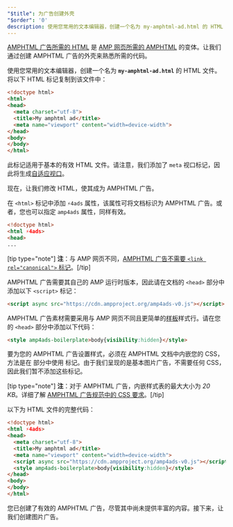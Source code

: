 ```yaml
---
"$title": 为广告创建外壳
"$order": '0'
description: 使用您常用的文本编辑器，创建一个名为 my-amphtml-ad.html 的 HTML 文件。将以下 HTML 标记复制到该文件中：…
---
```


[AMPHTML 广告所需的 HTML](../../../../documentation/guides-and-tutorials/learn/a4a_spec.md) 是 [AMP 网页所需的 AMPHTML](../../../../documentation/guides-and-tutorials/learn/spec/amphtml.md) 的变体。让我们通过创建 AMPHTML 广告的外壳来熟悉所需的代码。

使用您常用的文本编辑器，创建一个名为 **`my-amphtml-ad.html`** 的 HTML 文件。将以下 HTML 标记复制到该文件中：

```html
<!doctype html>
<html>
<head>
  <meta charset="utf-8">
  <title>My amphtml ad</title>
  <meta name="viewport" content="width=device-width">
</head>
<body>
</body>
</html>
```

此标记适用于基本的有效 HTML 文件。请注意，我们添加了 `meta` 视口标记，因此将生成[自适应视口](../../../../documentation/guides-and-tutorials/develop/style_and_layout/responsive_design.md#controlling-the-viewport)。

现在，让我们修改 HTML，使其成为 AMPHTML 广告。

在 `<html>` 标记中添加 `⚡4ads` 属性，该属性可将文档标识为 AMPHTML 广告。或者，您也可以指定 `amp4ads` 属性，同样有效。

```html
<!doctype html>
<html ⚡4ads>
<head>
...
```

[tip type="note"] **注**：与 AMP 网页不同，[AMPHTML 广告不需要 `<link rel="canonical">` 标记](../../../../documentation/guides-and-tutorials/learn/a4a_spec.md#amphtml-ad-format-rules)。[/tip]

AMPHTML 广告需要其自己的 AMP 运行时版本，因此请在文档的 `<head>` 部分中添加以下 `<script>` 标记：

```html
<script async src="https://cdn.ampproject.org/amp4ads-v0.js"></script>
```

AMPHTML 广告素材需要采用与 AMP 网页不同且更简单的[样板](../../../../documentation/guides-and-tutorials/learn/a4a_spec.md#boilerplate)样式行。请在您的 `<head>` 部分中添加以下代码：

```html
<style amp4ads-boilerplate>body{visibility:hidden}</style>
```

要为您的 AMPHTML 广告设置样式，必须在 AMPHTML 文档中内嵌您的 CSS，方法是在 <code><head></code> 部分中使用 <code><style amp-custom></style></code> 标记。由于我们呈现的是基本图片广告，不需要任何 CSS，因此我们暂不添加这些标记。

[tip type="note"] **注**：对于 AMPHTML 广告，内嵌样式表的最大大小为 *20 KB*。详细了解 [AMPHTML 广告规范中的 CSS 要求](../../../../documentation/guides-and-tutorials/learn/a4a_spec.md#css)。[/tip]

以下为 HTML 文件的完整代码：

```html
<!doctype html>
<html ⚡4ads>
<head>
  <meta charset="utf-8">
  <title>My amphtml ad</title>
  <meta name="viewport" content="width=device-width">
  <script async src="https://cdn.ampproject.org/amp4ads-v0.js"></script>
  <style amp4ads-boilerplate>body{visibility:hidden}</style>
</head>
<body>
</body>
</html>
```

您已创建了有效的 AMPHTML 广告，尽管其中尚未提供丰富的内容。接下来，让我们创建图片广告。

